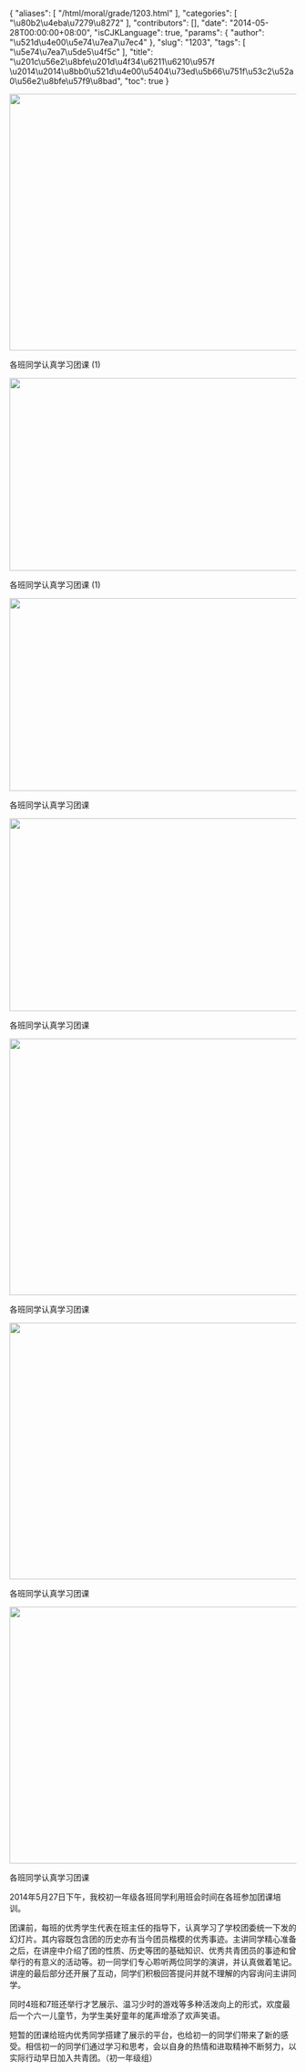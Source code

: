 {
    "aliases": [
        "/html/moral/grade/1203.html"
    ],
    "categories": [
        "\u80b2\u4eba\u7279\u8272"
    ],
    "contributors": [],
    "date": "2014-05-28T00:00:00+08:00",
    "isCJKLanguage": true,
    "params": {
        "author": "\u521d\u4e00\u5e74\u7ea7\u7ec4"
    },
    "slug": "1203",
    "tags": [
        "\u5e74\u7ea7\u5de5\u4f5c"
    ],
    "title": "\u201c\u56e2\u8bfe\u201d\u4f34\u6211\u6210\u957f \u2014\u2014\u8bb0\u521d\u4e00\u5404\u73ed\u5b66\u751f\u53c2\u52a0\u56e2\u8bfe\u57f9\u8bad",
    "toc": true
}


<img
    src="https://cdn.tfls.online/mirror/full/6ecd6a7954aee0b81519aaa11808bf3dfded00ea.jpg"
    style="display:block;margin-left:auto;margin-right:auto;"
    decoding="async"
    fetchpriority="auto"
    loading="lazy"
    height="450"
    width="600"
/>




各班同学认真学习团课 (1)





<img
    src="https://cdn.tfls.online/mirror/full/19873e5c1ffff5377885bbd6c814bd7c9f23b942.jpg"
    style="display:block;margin-left:auto;margin-right:auto;"
    decoding="async"
    fetchpriority="auto"
    loading="lazy"
    height="338"
    width="600"
/>




各班同学认真学习团课 (1)





<img
    src="https://cdn.tfls.online/mirror/full/46866aa982288908e9c41f5c23bc1d9753a1f3ab.jpg"
    style="display:block;margin-left:auto;margin-right:auto;"
    decoding="async"
    fetchpriority="auto"
    loading="lazy"
    height="338"
    width="600"
/>




各班同学认真学习团课





<img
    src="https://cdn.tfls.online/mirror/full/41225e662576939cc8c2478cb5448b1dc21f5bbe.jpg"
    style="display:block;margin-left:auto;margin-right:auto;"
    decoding="async"
    fetchpriority="auto"
    loading="lazy"
    height="338"
    width="600"
/>




各班同学认真学习团课





<img
    src="https://cdn.tfls.online/mirror/full/675a56e50f11b51e9331d12fd04a4a124c71ad2d.jpg"
    style="display:block;margin-left:auto;margin-right:auto;"
    decoding="async"
    fetchpriority="auto"
    loading="lazy"
    height="450"
    width="600"
/>




各班同学认真学习团课





<img
    src="https://cdn.tfls.online/mirror/full/6f8dc57fb66be4db56f5daf7c600d7bf05755971.jpg"
    style="display:block;margin-left:auto;margin-right:auto;"
    decoding="async"
    fetchpriority="auto"
    loading="lazy"
    height="450"
    width="600"
/>




各班同学认真学习团课





<img
    src="https://cdn.tfls.online/mirror/full/285da9dd0b025d1908695a5c245d3ef90f1112e1.jpg"
    style="display:block;margin-left:auto;margin-right:auto;"
    decoding="async"
    fetchpriority="auto"
    loading="lazy"
    height="450"
    width="600"
/>




各班同学认真学习团课




  





  





2014年5月27日下午，我校初一年级各班同学利用班会时间在各班参加团课培训。




团课前，每班的优秀学生代表在班主任的指导下，认真学习了学校团委统一下发的幻灯片。其内容既包含团的历史亦有当今团员楷模的优秀事迹。主讲同学精心准备之后，在讲座中介绍了团的性质、历史等团的基础知识、优秀共青团员的事迹和曾举行的有意义的活动等。初一同学们专心聆听两位同学的演讲，并认真做着笔记。讲座的最后部分还开展了互动，同学们积极回答提问并就不理解的内容询问主讲同学。




同时4班和7班还举行才艺展示、温习少时的游戏等多种活泼向上的形式，欢度最后一个六一儿童节，为学生美好童年的尾声增添了欢声笑语。




短暂的团课给班内优秀同学搭建了展示的平台，也给初一的同学们带来了新的感受。相信初一的同学们通过学习和思考，会以自身的热情和进取精神不断努力，以实际行动早日加入共青团。（初一年级组）




  





  



